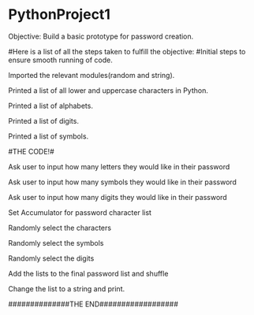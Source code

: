 # PythonProject1
 Objective: Build a basic prototype for password creation.

 #Here is a list of all the steps taken to fulfill the objective:
#Initial steps to ensure smooth running of code.

 Imported the relevant modules(random and string).
 
 Printed a list of all lower and uppercase characters in Python.
 
 Printed a list of alphabets.
 
 Printed a list of digits.
 
 Printed a list of symbols.
 
 #THE CODE!#
 
 Ask user to input how many letters they would like in their password
 
 Ask user to input how many symbols they would like in their password
 
 Ask user to input how many digits they would like in their password
 
 Set Accumulator for password character list
 
 Randomly select the characters
 
 Randomly select the symbols
 
 Randomly select the digits
 
 Add the lists to the final password list and shuffle
 
 Change the list to a string and print.
 
 ##############THE END##################

